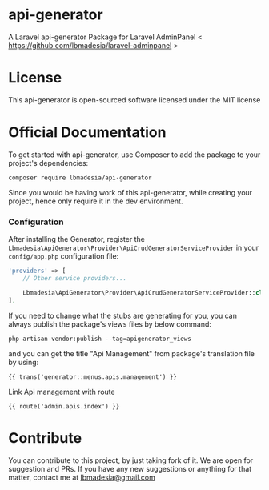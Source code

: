# api-generator
A Laravel api-generator Package for Laravel AdminPanel &lt; https://github.com/lbmadesia/laravel-adminpanel &gt;

# License
This api-generator is open-sourced software licensed under the MIT license

# Official Documentation
To get started with api-generator, use Composer to add the package to your project's dependencies:

`composer require lbmadesia/api-generator`

Since you would be having work of this api-generator, while creating your project, hence only require it in the dev environment.

### Configuration

After installing the Generator, register the `Lbmadesia\ApiGenerator\Provider\ApiCrudGeneratorServiceProvider` in your `config/app.php` configuration file:

```php
'providers' => [
    // Other service providers...

    Lbmadesia\ApiGenerator\Provider\ApiCrudGeneratorServiceProvider::class
],
```

If you need to change what the stubs are generating for you, you can always publish the package's views files by below command:
```
php artisan vendor:publish --tag=apigenerator_views
```

and you can get the title "Api Management" from package's translation file by using:

```
{{ trans('generator::menus.apis.management') }}
```
Link Api management with route 

```
{{ route('admin.apis.index') }}
```


# Contribute
You can contribute to this project, by just taking fork of it. We are open for suggestion and PRs. If you have any new suggestions or anything for that matter, contact me at lbmadesia@gmail.com


